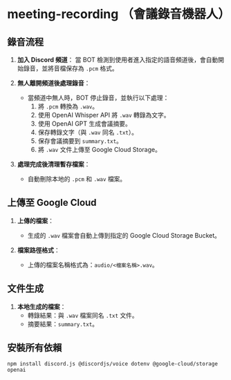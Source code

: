 # meeting-recording （會議錄音機器人）

## **錄音流程**
1. **加入 Discord 頻道**：
   當 BOT 檢測到使用者進入指定的語音頻道後，會自動開始錄音，並將音檔保存為 `.pcm` 格式。

2. **無人離開頻道後處理錄音**：
   - 當頻道中無人時，BOT 停止錄音，並執行以下處理：
     1. 將 `.pcm` 轉換為 `.wav`。
     2. 使用 OpenAI Whisper API 將 `.wav` 轉錄為文字。
     3. 使用 OpenAI GPT 生成會議摘要。
     4. 保存轉錄文字（與 `.wav` 同名 `.txt`）。
     5. 保存會議摘要到 `summary.txt`。
     6. 將 `.wav` 文件上傳至 Google Cloud Storage。

3. **處理完成後清理暫存檔案**：
   - 自動刪除本地的 `.pcm` 和 `.wav` 檔案。


## **上傳至 Google Cloud**
1. **上傳的檔案**：
   - 生成的 `.wav` 檔案會自動上傳到指定的 Google Cloud Storage Bucket。

2. **檔案路徑格式**：
   - 上傳的檔案名稱格式為：`audio/<檔案名稱>.wav`。


## **文件生成**
1. **本地生成的檔案**：
   - 轉錄結果：與 `.wav` 檔案同名 `.txt` 文件。
   - 摘要結果：`summary.txt`。


## 安裝所有依賴
```
npm install discord.js @discordjs/voice dotenv @google-cloud/storage openai
```
